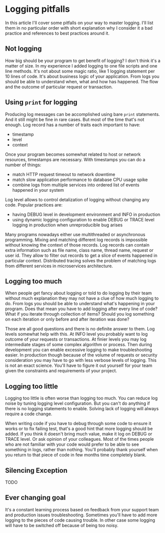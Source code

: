 # Logging pitfalls

In this article I'll cover some pitfalls on your way to master logging. I'll list them in no particular order with 
short explanation why I consider it a bad practice and references to best practices around it.

## Not logging
How big should be your program to get benefit of logging? I don't think it's a matter of size. In my experience I added 
logging to one file scripts and one line methods. It's not about some magic ratio, like 1 logging statement per 10 lines
of code. It's about business logic of your application. From logs you should be able to understand when, what and how 
has happened. The flow and the outcome of particular request or transaction.

## Using `print` for logging
Producing log messages can be accomplished using bare `print` statements. And it still might be fine in rare cases. But 
most of the time that's not enough. Log record has a number of traits each important to have:
- timestamp
- level
- context

Once your program becomes somewhat related to host or network resources, timestamps are necessary. With timestamps 
you can do a number of things:
- match HTTP request timeout to network downtime
- match slow application performance to database CPU usage spike
- combine logs from multiple services into ordered list of events happened in your system

Log level allows to control detalization of logging without changing any code. Popular practices are:
- having DEBUG level in development environment and INFO in production
- using dynamic logging configuration to enable DEBUG or TRACE level logging in production when unreproducible bug 
arises

Many programs nowadays either use multithreaded or asynchronous programming. Mixing and matching different log records 
is impossible without knowing the context of those records. Log records can contain extra information such as 
file name, class name, thread name, request or user id. They allow to filter out records to get a slice of events 
happened in particular context. Distributed tracing solves the problem of matching logs from different services in 
microservices architecture.

## Logging too much
When people get fancy about logging or told to do logging by their team without much explanation they may not have 
a clue of how much logging to do. From logs you should be able to understand what's happening in your program. Does 
that mean you have to add logging after every line of code? What if you iterate through collection of items? Should you 
log something on each iteration or only before and after iteration was done?

Those are all good questions and there is no definite answer to them. Log levels somewhat help with this. At INFO level 
you probably want to log outcome of your requests or transactions. At finier levels you may log intermediate stages of 
some complex algorithm or process. Then during development you can enable excessive logging to make troubleshooting 
easier. In production though because of the volume of requests or security consideration you may have to go with less 
verbose levels of logging. This is not an exact science. You'll have to figure it out yourself for your team given 
the constraints and requirements of your project.

## Logging too little
Logging too little is often worse than logging too much. You can reduce log noise by tuning logging level configuration. 
But you can't do anything if there is no logging statements to enable. Solving lack of logging will always require 
a code change.

When writing code if you have to debug through some code to ensure it works or to fix failing test, that's a good hint 
that more logging should be added. If you think it doesn't bring much value, make it log on DEBUG or TRACE level. 
Or ask opinion of your colleagues. Most of the times people who are not familiar with your code would prefer to be able 
to see something in logs, rather than nothing. You'll probably thank yourself when you return to that piece of code 
in few months time completely blank.

## Silencing Exception

TODO

## Ever changing goal

It's a constant learning process based on feedback from your support team and production issues troubleshooting. 
Sometimes you'll have to add more logging to the pieces of code causing trouble. In other case some logging will have 
to be switched off because of being too noisy.

